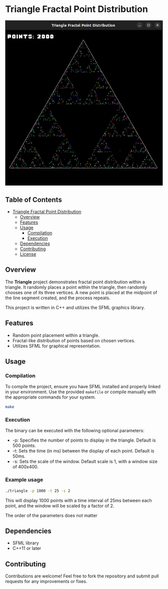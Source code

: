 # Triangle Fractal Point Distribution

![Triangle Fractal](./asset/demo.png)

## Table of Contents

- [Triangle Fractal Point Distribution](#triangle-fractal-point-distribution)
  - [Overview](#overview)
  - [Features](#features)
  - [Usage](#usage)
    - [Compilation](#compilation)
    - [Execution](#execution)
  - [Dependencies](#dependencies)
  - [Contributing](#contributing)
  - [License](#license)

## Overview

The **Triangle** project demonstrates fractal point distribution within a triangle. It randomly places a point within the triangle, then randomly chooses one of its three vertices. A new point is placed at the midpoint of the line segment created, and the process repeats.

This project is written in C++ and utilizes the SFML graphics library.

## Features

- Random point placement within a triangle.
- Fractal-like distribution of points based on chosen vertices.
- Utilizes SFML for graphical representation.

## Usage

### Compilation

To compile the project, ensure you have SFML installed and properly linked in your environment. Use the provided `makefile` or compile manually with the appropriate commands for your system.

```bash bash terminal
make
```

### Execution
The binary can be executed with the following optional parameters:

* -p: Specifies the number of points to display in the triangle. Default is 500 points.
* -t: Sets the time (in ms) between the display of each point. Default is 50ms.
* -s: Sets the scale of the window. Default scale is 1, with a window size of 400x400.

### Example usage
```bash Terminal
./triangle -p 1000 -t 25 -s 2
```
This will display 1000 points with a time interval of 25ms between each point, and the window will be scaled by a factor of 2.

The order of the parameters does not matter

## Dependencies

* SFML library
* C++11 or later

## Contributing

Contributions are welcome! Feel free to fork the repository and submit pull requests for any improvements or fixes.